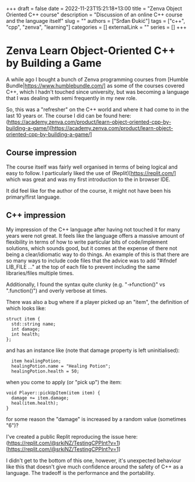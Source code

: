 +++ 
draft = false
date = 2022-11-23T15:21:18+13:00
title = "Zenva Object Oriented C++ course"
description = "Discussion of an online C++ course and the language itself"
slug = ""
authors = ["Srđan Đukić"]
tags = ["c++", "cpp", "zenva", "learning"]
categories = []
externalLink = ""
series = []
+++
# Zenva Learn Object-Oriented C++ by Building a Game

A while ago I bought a bunch of Zenva programming courses from [Humble Bundle|https://www.humblebundle.com/] as some of
the courses covered C++, which I hadn't touched since university, but was becoming a language that I was dealing with
semi frequently in my new role.

So, this was a "refresher" on the C++ world and where it had come to in the last 10 years or. The course I did can be
found here: (https://academy.zenva.com/product/learn-object-oriented-cpp-by-building-a-game/)[https://academy.zenva.com/product/learn-object-oriented-cpp-by-building-a-game/]

## Course impression

The course itself was fairly well organised in terms of being logical and easy to follow. I particularly liked the use
of (Replit)[https://replit.com/] which was great and was my first introduction to the in browser IDE.

It did feel like for the author of the course, it might not have been his primary/first language.

## C++ impression

My impression of the C++ language after having not touched it for many years were not great. It feels like the language 
offers a massive amount of flexibility in terms of how to write particular bits of code/implement solutions, which
sounds good, but it comes at the expense of there not being a clear/idiomatic way to do things. An example of this is
that there are so many ways to include code files that the advice was to add "#ifndef LIB_FILE ..." at the top of each
file to prevent including the same libraries/files multiple times. 

Additionally, I found the syntax quite clunky (e.g. "->function()" vs ".function()") and overly verbose at times. 

There was also a bug where if a player picked up an "item", the definition of which looks like:
```
struct item {
  std::string name;
  int damage;
  int health;
};
```
and has an instance like (note that damage property is left uninitialised):
```
  item healingPotion;
  healingPotion.name = "Healing Potion";
  healingPotion.health = 50;
```
when you come to apply (or "pick up") the item:
```
void Player::pickUpItem(item item) { 
  damage += item.damage;
  heal(item.health);
}
```
for some reason the "damage" is increased by a random value (sometimes "6")?

I've created a public Replit reproducing the issue here: (https://replit.com/@srkiNZ/TestingCPPInt?v=1)[https://replit.com/@srkiNZ/TestingCPPInt?v=1]

I didn't get to the bottom of this one, however, it's unexpected behaviour like this that doesn't give much confidence
around the safety of C++ as a language. The tradeoff is the performance and the portability.

